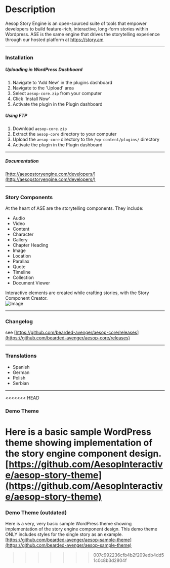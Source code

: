 # Description
Aesop Story Engine is an open-sourced suite of tools that empower developers to build feature-rich, interactive, long-form stories within Wordpress. ASE is the same engine that drives the storytelling experience through our hosted platform at https://story.am

---

### Installation 
##### Uploading in WordPress Dashboard    

1. Navigate to 'Add New' in the plugins dashboard  
2. Navigate to the 'Upload' area  
3. Select `aesop-core.zip` from your computer  
4. Click 'Install Now'  
5. Activate the plugin in the Plugin dashboard  

##### Using FTP  

1. Download `aesop-core.zip`  
2. Extract the `aesop-core` directory to your computer  
3. Upload the `aesop-core` directory to the `/wp-content/plugins/` directory  
4. Activate the plugin in the Plugin dashboard    

---

##### Documentation
[http://aesopstoryengine.com/developers/](http://aesopstoryengine.com/developers/)  

---

### Story Components 
At the heart of ASE are the storytelling components. They include:  
* Audio  
* Video  
* Content  
* Character  
* Gallery 
* Chapter Heading  
* Image  
* Location  
* Parallax  
* Quote  
* Timeline  
* Collection  
* Document Viewer  

Interactive elements are created while crafting stories, with the Story Component Creator.    
![Image](http://f.cl.ly/items/1m451j1I2a0v170D2k3m/Image%202014-09-01%20at%208.48.16%20AM.png)

---

### Changelog
see [https://github.com/bearded-avenger/aesop-core/releases](https://github.com/bearded-avenger/aesop-core/releases)

---

### Translations
* Spanish
* German
* Polish
* Serbian

---

<<<<<<< HEAD
### Demo Theme  
Here is a basic sample WordPress theme showing implementation of the story engine component design.
[https://github.com/AesopInteractive/aesop-story-theme](https://github.com/AesopInteractive/aesop-story-theme)  
=======
### Demo Theme  (outdated)
Here is a very, very basic sample WordPress theme showing implementation of the story engine component design. This demo theme ONLY includes styles for the single story as an example. 
[https://github.com/bearded-avenger/aesop-sample-theme](https://github.com/bearded-avenger/aesop-sample-theme)  
>>>>>>> 007c992236cfb4b2f209edb4dd51c0c8b3d2804f
